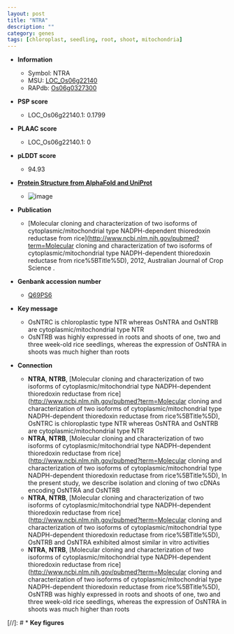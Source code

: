 ```yaml
---
layout: post
title: "NTRA"
description: ""
category: genes
tags: [chloroplast, seedling, root, shoot, mitochondria]
---
```


* **Information**  
    + Symbol: NTRA  
    + MSU: [LOC_Os06g22140](http://rice.plantbiology.msu.edu/cgi-bin/ORF_infopage.cgi?orf=LOC_Os06g22140)  
    + RAPdb: [Os06g0327300](http://rapdb.dna.affrc.go.jp/viewer/gbrowse_details/irgsp1?name=Os06g0327300)  

* **PSP score**  
    + LOC_Os06g22140.1: 0.1799 

* **PLAAC score**  
    + LOC_Os06g22140.1: 0 

* **pLDDT score**
    + 94.93

* **[Protein Structure from AlphaFold and UniProt](https://www.uniprot.org/uniprotkb/Q6ZFU6/entry#structure)**
    + ![image](https://ricepsp.github.io/images/Q6/AF-Q6ZFU6-F1.png)

* **Publication**  
    + [Molecular cloning and characterization of two isoforms of cytoplasmic/mitochondrial type NADPH-dependent thioredoxin reductase from rice](http://www.ncbi.nlm.nih.gov/pubmed?term=Molecular cloning and characterization of two isoforms of cytoplasmic/mitochondrial type NADPH-dependent thioredoxin reductase from rice%5BTitle%5D), 2012, Australian Journal of Crop Science .

* **Genbank accession number**  
    + [Q69PS6](http://www.ncbi.nlm.nih.gov/nuccore/Q69PS6)

* **Key message**  
    + OsNTRC is chloroplastic type NTR whereas OsNTRA and OsNTRB are cytoplasmic/mitochondrial type NTR
    + OsNTRB was highly expressed in roots and shoots of one, two and three week-old rice seedlings, whereas the expression of OsNTRA in shoots was much higher than roots

* **Connection**  
    + __NTRA__, __NTRB__, [Molecular cloning and characterization of two isoforms of cytoplasmic/mitochondrial type NADPH-dependent thioredoxin reductase from rice](http://www.ncbi.nlm.nih.gov/pubmed?term=Molecular cloning and characterization of two isoforms of cytoplasmic/mitochondrial type NADPH-dependent thioredoxin reductase from rice%5BTitle%5D), OsNTRC is chloroplastic type NTR whereas OsNTRA and OsNTRB are cytoplasmic/mitochondrial type NTR
    + __NTRA__, __NTRB__, [Molecular cloning and characterization of two isoforms of cytoplasmic/mitochondrial type NADPH-dependent thioredoxin reductase from rice](http://www.ncbi.nlm.nih.gov/pubmed?term=Molecular cloning and characterization of two isoforms of cytoplasmic/mitochondrial type NADPH-dependent thioredoxin reductase from rice%5BTitle%5D), In the present study, we describe isolation and cloning of two cDNAs encoding OsNTRA and OsNTRB
    + __NTRA__, __NTRB__, [Molecular cloning and characterization of two isoforms of cytoplasmic/mitochondrial type NADPH-dependent thioredoxin reductase from rice](http://www.ncbi.nlm.nih.gov/pubmed?term=Molecular cloning and characterization of two isoforms of cytoplasmic/mitochondrial type NADPH-dependent thioredoxin reductase from rice%5BTitle%5D), OsNTRB and OsNTRA exhibited almost similar in vitro activities
    + __NTRA__, __NTRB__, [Molecular cloning and characterization of two isoforms of cytoplasmic/mitochondrial type NADPH-dependent thioredoxin reductase from rice](http://www.ncbi.nlm.nih.gov/pubmed?term=Molecular cloning and characterization of two isoforms of cytoplasmic/mitochondrial type NADPH-dependent thioredoxin reductase from rice%5BTitle%5D), OsNTRB was highly expressed in roots and shoots of one, two and three week-old rice seedlings, whereas the expression of OsNTRA in shoots was much higher than roots

[//]: # * **Key figures**  


